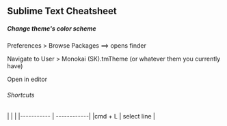<h2>Sublime Text Cheatsheet</h2>

<h5>Change theme's color scheme</h5>
Preferences > Browse Packages ==> opens finder

Navigate to User > Monokai (SK).tmTheme (or whatever them you currently have)

Open in editor

<h6>Shortcuts</h6>
|            |             | 
|----------- | ------------|
|cmd + L     | select line |